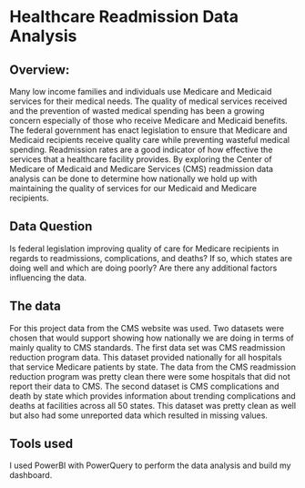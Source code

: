   # Healthcare Readmission Data Analysis

## Overview:
Many low income families and individuals use Medicare and Medicaid services for their medical needs. The quality of medical services received and the prevention of wasted medical spending has been a growing concern especially of those who receive Medicare and Medicaid benefits. The federal government has enact legislation to ensure that Medicare and Medicaid recipients receive quality care while preventing wasteful medical spending.  Readmission rates are a good indicator of how effective the services that a healthcare facility provides. By exploring the Center of Medicare of Medicaid and Medicare Services (CMS) readmission data analysis can be done to determine how nationally we hold up with maintaining the quality of services for our Medicaid and Medicare recipients.

## Data Question
Is federal legislation improving quality of care for Medicare recipients in regards to readmissions, complications, and deaths? If so, which states are doing well and which are doing poorly? Are there any additional factors influencing the data.

## The data
For this project data from the CMS website was used. Two datasets were chosen that would support showing how nationally we are doing in terms of mainly quality to CMS standards. The first data set was CMS readmission reduction program data. This dataset provided nationally for all hospitals that service Medicare patients by state. The data from the CMS readmission reduction program was pretty clean there were some hospitals that did not report their data to CMS. The second dataset is CMS complications and death by state which provides information about trending complications and deaths at facilities across all 50 states. This dataset was pretty clean as well but also had some unreported data which resulted in missing values.

## Tools used
I used PowerBI with PowerQuery to perform the data analysis and build my dashboard.
